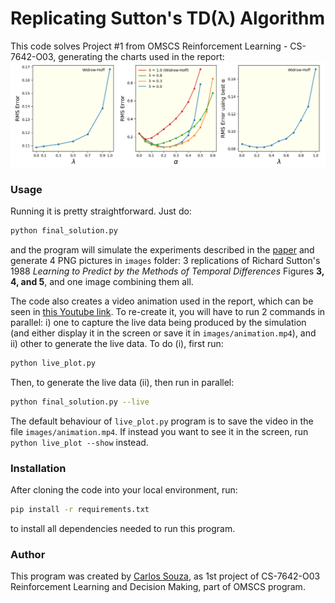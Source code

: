 # Replicating Sutton's TD(&lambda;) Algorithm
This code solves Project #1 from OMSCS Reinforcement Learning - CS-7642-O03, generating the charts used in the report:
![Image](images/figure.png)

### Usage
Running it is pretty straightforward. Just do:
```bash
python final_solution.py
```
and the program will simulate the experiments described in the [paper](paper.pdf) and generate 4 PNG pictures in `images` folder: 3 replications of Richard Sutton's 1988 *Learning to Predict by the Methods of Temporal Differences*  Figures **3, 4, and 5**, and one image combining them all.

The code also creates a video animation used in the report, which can be seen in [this Youtube link](https://youtu.be/mBqyQpL8_Vc). To re-create it, you will have to run 2 commands in parallel: i) one to capture the live data being produced by the simulation (and either display it in the screen or save it in `images/animation.mp4`), and ii) other to generate the live data. To do (i), first run:
```bash
python live_plot.py
```
Then, to generate the live data (ii), then run in parallel:
```bash
python final_solution.py --live
```
The default behaviour of `live_plot.py` program is to save the video in the file `images/animation.mp4`. If instead you want to see it in the screen, run `python live_plot --show` instead.

### Installation
After cloning the code into your local environment, run:
```bash
pip install -r requirements.txt
```
to install all dependencies needed to run this program.

### Author
This program was created by [Carlos Souza](mailto:souza@gatech.edu), as 1st project of CS-7642-O03 Reinforcement Learning and Decision Making, part of OMSCS program.